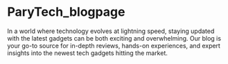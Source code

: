 # ParyTech_blogpage
In a world where technology evolves at lightning speed, staying updated with the latest gadgets can be both exciting and overwhelming. Our blog is your go-to source for in-depth reviews, hands-on experiences, and expert insights into the newest tech gadgets hitting the market.
